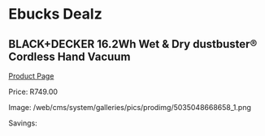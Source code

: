 
# Ebucks Dealz
## BLACK+DECKER 16.2Wh Wet & Dry dustbuster® Cordless Hand Vacuum
[Product Page](https://www.ebucks.com/web/shop/productSelected.do?prodId=1069281609&catId=998409624)

Price: R749.00

Image: /web/cms/system/galleries/pics/prodimg/5035048668658_1.png

Savings: 


	